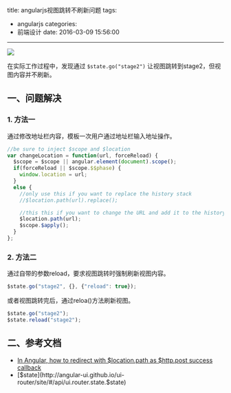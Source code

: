 title: angularjs视图跳转不刷新问题
tags:
  - angularjs
categories:
  - 前端设计
date: 2016-03-09 15:56:00
---

<img src="/asserts/images/logo/angularjs.png" class="img-logo img-center" />


在实际工作过程中，发现通过 `$state.go("stage2")` 让视图跳转到stage2，但视图内容并不刷新。

## 一、问题解决

### 1. 方法一
通过修改地址栏内容，模板一次用户通过地址栏输入地址操作。

``` javascript
//be sure to inject $scope and $location
var changeLocation = function(url, forceReload) {
  $scope = $scope || angular.element(document).scope();
  if(forceReload || $scope.$$phase) {
    window.location = url;
  }
  else {
    //only use this if you want to replace the history stack
    //$location.path(url).replace();

    //this this if you want to change the URL and add it to the history stack
    $location.path(url);
    $scope.$apply();
  }
};
```

### 2. 方法二
通过自带的参数reload，要求视图跳转时强制刷新视图内容。
``` javascript
$state.go("stage2", {}, {"reload": true});
```

或者视图跳转完后，通过reloa()方法刷新视图。
``` javascript
$state.go("stage2");
$state.reload("stage2");
```


## 二、参考文档
- [In Angular, how to redirect with $location.path as $http.post success callback](http://stackoverflow.com/a/14387747)
- [$state](http://angular-ui.github.io/ui-router/site/#/api/ui.router.state.$state)